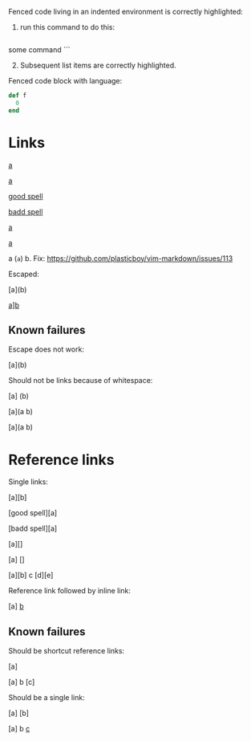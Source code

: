 Fenced code living in an indented environment is correctly highlighted:

1. run this command to do this:

    ```
some command
    ```

2. Subsequent list items are correctly highlighted.

Fenced code block with language:

```ruby
def f
  0
end
```

# Links

[a](b "c")

[a]()

[good spell](a)

[badd spell](a)

[a](b "c")

[a]( b
"c" )

a (`a`) b. Fix: <https://github.com/plasticboy/vim-markdown/issues/113>

Escaped:

\[a](b)

[a\]b](c)

## Known failures

Escape does not work:

[a\](b)

Should not be links because of whitespace:

[a] (b)

[a](a
b)

[a](a b)

# Reference links

Single links:

[a][b]

[good spell][a]

[badd spell][a]

[a][]

[a] []

[a][b] c [d][e]

Reference link followed by inline link:

[a] [b](c)

## Known failures

Should be shortcut reference links:

[a]

[a] b [c]

Should be a single link:

[a] [b]

[a] b [c](d)
